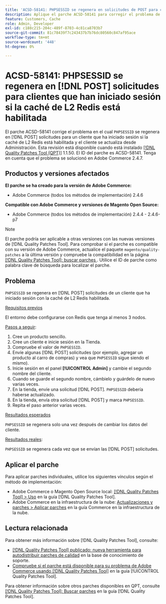 ```yaml
---
title: 'ACSD-58141: PHPSESSID se regenera en solicitudes de POST para clientes que iniciaron sesión con la caché L2 Redis habilitada'
description: Aplique el parche ACSD-58141 para corregir el problema de Adobe Commerce en el que PHPSESSID se regenera en solicitudes de POST en el área de Storefront para un cliente que ha iniciado sesión con la caché L2 Redis habilitada y el cliente se actualiza desde Administración.
feature: Customers, Cache
role: Admin, Developer
exl-id: c188c215-204c-489f-8703-4c81ca8703b7
source-git-commit: 81c78439f7c243437b7b76dc80560c847af95ace
workflow-type: tm+mt
source-wordcount: '448'
ht-degree: 0%

---
```


# ACSD-58141: PHPSESSID se regenera en [!DNL POST] solicitudes para clientes que han iniciado sesión si la caché de L2 Redis está habilitada

El parche ACSD-58141 corrige el problema en el cual `PHPSESSID` se regenera en [!DNL POST] solicitudes para un cliente que ha iniciado sesión si la caché de L2 Redis está habilitada y el cliente se actualiza desde Administración. Esta revisión está disponible cuando está instalado [[!DNL Quality Patches Tool (QPT)]](https://experienceleague.adobe.com/en/docs/commerce-knowledge-base/kb/announcements/commerce-announcements/magento-quality-patches-released-new-tool-to-self-serve-quality-patches) 1.1.50. El ID del parche es ACSD-58141. Tenga en cuenta que el problema se solucionó en Adobe Commerce 2.4.7.

## Productos y versiones afectados

**El parche se ha creado para la versión de Adobe Commerce:**

* Adobe Commerce (todos los métodos de implementación) 2.4.6

**Compatible con Adobe Commerce y versiones de Magento Open Source:**

* Adobe Commerce (todos los métodos de implementación) 2.4.4 - 2.4.6-p7

>[!NOTE]
>
>El parche podría ser aplicable a otras versiones con las nuevas versiones de [!DNL Quality Patches Tool]. Para comprobar si el parche es compatible con su versión de Adobe Commerce, actualice el paquete `magento/quality-patches` a la última versión y compruebe la compatibilidad en la página [[!DNL Quality Patches Tool]: buscar parches ](https://experienceleague.adobe.com/tools/commerce-quality-patches/index.html). Utilice el ID de parche como palabra clave de búsqueda para localizar el parche.

## Problema

`PHPSESSID` se regenera en [!DNL POST] solicitudes de un cliente que ha iniciado sesión con la caché de L2 Redis habilitada.

<u>Requisitos previos</u>

El entorno debe configurarse con Redis que tenga al menos 3 nodos.

<u>Pasos a seguir</u>:

1. Cree un producto sencillo.
1. Cree un cliente e inicie sesión en la Tienda.
1. Compruebe el valor de `PHPSESSID`.
1. Envíe algunas [!DNL POST] solicitudes (por ejemplo, agregar un producto al carro de compras) y vea que `PHPSESSID` sigue siendo el mismo).
1. Inicie sesión en el panel **[!UICONTROL Admin]** y cambie el segundo nombre del cliente.
1. Cuando se guarde el segundo nombre, cámbielo y guárdelo de nuevo varias veces.
1. En la tienda, envíe una solicitud [!DNL POST]. `PHPSESSID` debería haberse actualizado.
1. En la tienda, envía otra solicitud [!DNL POST] y marca `PHPSESSID`.
1. Repita el paso anterior varias veces.

<u>Resultados esperados</u>

`PHPSESSID` se regenera solo una vez después de cambiar los datos del cliente.

<u>Resultados reales</u>:

`PHPSESSID` se regenera cada vez que se envían las [!DNL POST] solicitudes.

## Aplicar el parche

Para aplicar parches individuales, utilice los siguientes vínculos según el método de implementación:

* Adobe Commerce o Magento Open Source local: [[!DNL Quality Patches Tool] > Uso](/help/tools/quality-patches-tool/usage.md) en la guía [!DNL Quality Patches Tool].
* Adobe Commerce en la infraestructura de la nube: [Actualizaciones y parches > Aplicar parches](https://experienceleague.adobe.com/docs/commerce-cloud-service/user-guide/develop/upgrade/apply-patches.html) en la guía Commerce en la infraestructura de la nube.

## Lectura relacionada

Para obtener más información sobre [!DNL Quality Patches Tool], consulte:

* [[!DNL Quality Patches Tool] publicado: nueva herramienta para autodistribuir parches de calidad](https://experienceleague.adobe.com/en/docs/commerce-knowledge-base/kb/announcements/commerce-announcements/magento-quality-patches-released-new-tool-to-self-serve-quality-patches) en la base de conocimiento de soporte.
* [Compruebe si el parche está disponible para su problema de Adobe Commerce usando [!DNL Quality Patches Tool]](/help/tools/quality-patches-tool/patches-available-in-qpt/check-patch-for-magento-issue-with-magento-quality-patches.md) en la guía [!UICONTROL Quality Patches Tool].


Para obtener información sobre otros parches disponibles en QPT, consulte [[!DNL Quality Patches Tool]: Buscar parches](https://experienceleague.adobe.com/tools/commerce-quality-patches/index.html) en la guía [!DNL Quality Patches Tool].
